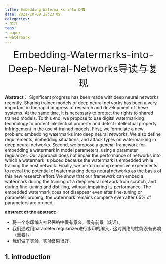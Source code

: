 ```yaml
---
title: Embedding Watermarks into DNN
date: 2021-10-08 22:23:09
categories:
- 学习
tags:
- paper
- watermark
---
```


<div align='center' ><font size='6'>Embedding-Watermarks-into-Deep-Neural-Networks导读与复现</font></div>

**Abstract：** Significant progress has been made with deep neural networks recently. Sharing trained models of deep neural networks has been a very important in the rapid progress of research and development of these systems. At the same time, it is necessary to protect the rights to shared trained models. To this end, we propose to use digital watermarking technology to protect intellectual property and detect intellectual property infringement in the use of trained models. First, we formulate a new problem: embedding watermarks into deep neural networks. We also define requirements, embedding situations, and attack types on watermarking in deep neural networks. Second, we propose a general framework for embedding a watermark in model parameters, using a parameter regularizer. Our approach does not impair the performance of networks into which a watermark is placed because the watermark is embedded while training the host network. Finally, we perform comprehensive experiments to reveal the potential of watermarking deep neural networks as the basis of this new research effort. We show that our framework can embed a watermark during the training of a deep neural network from scratch, and during fine-tuning and distilling, without impairing its performance. The embedded watermark does not disappear even after fine-tuning or parameter pruning; the watermark remains complete even after 65% of parameters are pruned.

**abstract of the abstract:** 

* 将一个水印编入神经网络中很有意义，很有前景（废话）。
* 我们通过用parameter regularizer进行水印的编入，这对网络的性能没有影响（重要）。
* 我们做了实验，实验效果很好。

## 1. introduction

